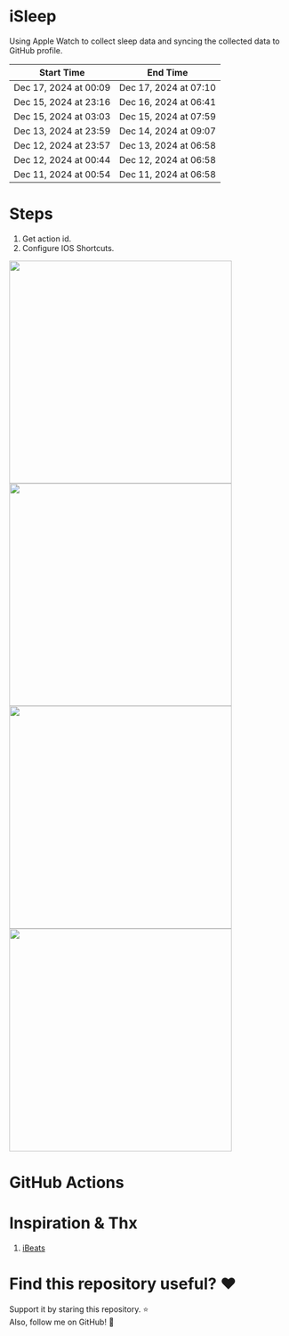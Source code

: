 # iSleep

Using Apple Watch to collect sleep data and syncing the collected data to GitHub profile.

<!--START_SECTION:my_sleep-->
| Start Time | End Time |
| ---- | ---- |
| Dec 17, 2024 at 00:09 | Dec 17, 2024 at 07:10 |
| Dec 15, 2024 at 23:16 | Dec 16, 2024 at 06:41 |
| Dec 15, 2024 at 03:03 | Dec 15, 2024 at 07:59 |
| Dec 13, 2024 at 23:59 | Dec 14, 2024 at 09:07 |
| Dec 12, 2024 at 23:57 | Dec 13, 2024 at 06:58 |
| Dec 12, 2024 at 00:44 | Dec 12, 2024 at 06:58 |
| Dec 11, 2024 at 00:54 | Dec 11, 2024 at 06:58 |

<!--END_SECTION:my_sleep-->

# Steps

1. Get action id.
2. Configure IOS Shortcuts.

<img src="/imgs/img1.png" width="400"/>
<img src="/imgs/img2.png" width="400"/>
<img src="/imgs/img3.png" width="400"/>
<img src="/imgs/img4.png" width="400"/>

# GitHub Actions

# Inspiration & Thx

1. [iBeats](https://github.com/yihong0618/iBeats)

# Find this repository useful? :heart:

Support it by staring this repository. :star: <br>
Also, follow me on GitHub! 🤩
